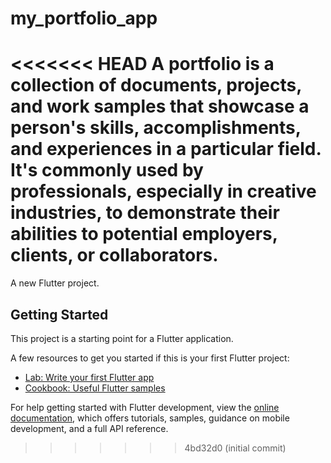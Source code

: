 # my_portfolio_app
<<<<<<< HEAD
A portfolio is a collection of documents, projects, and work samples that showcase a person's skills, accomplishments, and experiences in a particular field. It's commonly used by professionals, especially in creative industries, to demonstrate their abilities to potential employers, clients, or collaborators.
=======

A new Flutter project.

## Getting Started

This project is a starting point for a Flutter application.

A few resources to get you started if this is your first Flutter project:

- [Lab: Write your first Flutter app](https://docs.flutter.dev/get-started/codelab)
- [Cookbook: Useful Flutter samples](https://docs.flutter.dev/cookbook)

For help getting started with Flutter development, view the
[online documentation](https://docs.flutter.dev/), which offers tutorials,
samples, guidance on mobile development, and a full API reference.
>>>>>>> 4bd32d0 (initial commit)
